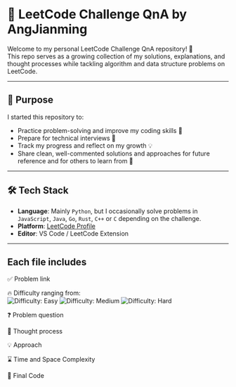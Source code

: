 # 🧠 LeetCode Challenge QnA by AngJianming

Welcome to my personal LeetCode Challenge QnA repository! 🚀  
This repo serves as a growing collection of my solutions, explanations, and thought processes while tackling algorithm and data structure problems on LeetCode.

---

## 📌 Purpose

I started this repository to:

- Practice problem-solving and improve my coding skills 🔧
- Prepare for technical interviews 🎯
- Track my progress and reflect on my growth 💡
- Share clean, well-commented solutions and approaches for future reference and for others to learn from 📘

---

## 🛠 Tech Stack

- **Language**: Mainly `Python`, but I occasionally solve problems in `JavaScript`, `Java`, `Go`, `Rust`, `C++` or `C` depending on the challenge.
- **Platform**: [LeetCode Profile](https://leetcode.com/u/AngJM/)
- **Editor**: VS Code / LeetCode Extension

---

## Each file includes
✅ Problem link

🔥 Difficulty ranging from: <br>
<img src='https://img.shields.io/badge/Difficulty-Easy-brightgreen' alt='Difficulty: Easy' />
<img src='https://img.shields.io/badge/Difficulty-Medium-orange' alt='Difficulty: Medium' />
<img src='https://img.shields.io/badge/Difficulty-Hard-red' alt='Difficulty: Hard' />


❓ Problem question

🧠 Thought process

💡 Approach

⌛ Time and Space Complexity

📝 Final Code


